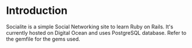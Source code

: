 # Introduction

Socialite is a simple Social Networking site to learn Ruby on Rails. It's currently hosted on Digital Ocean and uses PostgreSQL database. Refer to the gemfile for the gems used.


